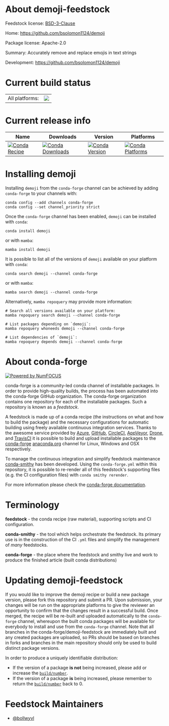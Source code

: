 About demoji-feedstock
======================

Feedstock license: [BSD-3-Clause](https://github.com/conda-forge/demoji-feedstock/blob/main/LICENSE.txt)

Home: https://github.com/bsolomon1124/demoji

Package license: Apache-2.0

Summary: Accurately remove and replace emojis in text strings

Development: https://github.com/bsolomon1124/demoji

Current build status
====================


<table><tr><td>All platforms:</td>
    <td>
      <a href="https://dev.azure.com/conda-forge/feedstock-builds/_build/latest?definitionId=22159&branchName=main">
        <img src="https://dev.azure.com/conda-forge/feedstock-builds/_apis/build/status/demoji-feedstock?branchName=main">
      </a>
    </td>
  </tr>
</table>

Current release info
====================

| Name | Downloads | Version | Platforms |
| --- | --- | --- | --- |
| [![Conda Recipe](https://img.shields.io/badge/recipe-demoji-green.svg)](https://anaconda.org/conda-forge/demoji) | [![Conda Downloads](https://img.shields.io/conda/dn/conda-forge/demoji.svg)](https://anaconda.org/conda-forge/demoji) | [![Conda Version](https://img.shields.io/conda/vn/conda-forge/demoji.svg)](https://anaconda.org/conda-forge/demoji) | [![Conda Platforms](https://img.shields.io/conda/pn/conda-forge/demoji.svg)](https://anaconda.org/conda-forge/demoji) |

Installing demoji
=================

Installing `demoji` from the `conda-forge` channel can be achieved by adding `conda-forge` to your channels with:

```
conda config --add channels conda-forge
conda config --set channel_priority strict
```

Once the `conda-forge` channel has been enabled, `demoji` can be installed with `conda`:

```
conda install demoji
```

or with `mamba`:

```
mamba install demoji
```

It is possible to list all of the versions of `demoji` available on your platform with `conda`:

```
conda search demoji --channel conda-forge
```

or with `mamba`:

```
mamba search demoji --channel conda-forge
```

Alternatively, `mamba repoquery` may provide more information:

```
# Search all versions available on your platform:
mamba repoquery search demoji --channel conda-forge

# List packages depending on `demoji`:
mamba repoquery whoneeds demoji --channel conda-forge

# List dependencies of `demoji`:
mamba repoquery depends demoji --channel conda-forge
```


About conda-forge
=================

[![Powered by
NumFOCUS](https://img.shields.io/badge/powered%20by-NumFOCUS-orange.svg?style=flat&colorA=E1523D&colorB=007D8A)](https://numfocus.org)

conda-forge is a community-led conda channel of installable packages.
In order to provide high-quality builds, the process has been automated into the
conda-forge GitHub organization. The conda-forge organization contains one repository
for each of the installable packages. Such a repository is known as a *feedstock*.

A feedstock is made up of a conda recipe (the instructions on what and how to build
the package) and the necessary configurations for automatic building using freely
available continuous integration services. Thanks to the awesome service provided by
[Azure](https://azure.microsoft.com/en-us/services/devops/), [GitHub](https://github.com/),
[CircleCI](https://circleci.com/), [AppVeyor](https://www.appveyor.com/),
[Drone](https://cloud.drone.io/welcome), and [TravisCI](https://travis-ci.com/)
it is possible to build and upload installable packages to the
[conda-forge](https://anaconda.org/conda-forge) [anaconda.org](https://anaconda.org/)
channel for Linux, Windows and OSX respectively.

To manage the continuous integration and simplify feedstock maintenance
[conda-smithy](https://github.com/conda-forge/conda-smithy) has been developed.
Using the ``conda-forge.yml`` within this repository, it is possible to re-render all of
this feedstock's supporting files (e.g. the CI configuration files) with ``conda smithy rerender``.

For more information please check the [conda-forge documentation](https://conda-forge.org/docs/).

Terminology
===========

**feedstock** - the conda recipe (raw material), supporting scripts and CI configuration.

**conda-smithy** - the tool which helps orchestrate the feedstock.
                   Its primary use is in the construction of the CI ``.yml`` files
                   and simplify the management of *many* feedstocks.

**conda-forge** - the place where the feedstock and smithy live and work to
                  produce the finished article (built conda distributions)


Updating demoji-feedstock
=========================

If you would like to improve the demoji recipe or build a new
package version, please fork this repository and submit a PR. Upon submission,
your changes will be run on the appropriate platforms to give the reviewer an
opportunity to confirm that the changes result in a successful build. Once
merged, the recipe will be re-built and uploaded automatically to the
`conda-forge` channel, whereupon the built conda packages will be available for
everybody to install and use from the `conda-forge` channel.
Note that all branches in the conda-forge/demoji-feedstock are
immediately built and any created packages are uploaded, so PRs should be based
on branches in forks and branches in the main repository should only be used to
build distinct package versions.

In order to produce a uniquely identifiable distribution:
 * If the version of a package **is not** being increased, please add or increase
   the [``build/number``](https://docs.conda.io/projects/conda-build/en/latest/resources/define-metadata.html#build-number-and-string).
 * If the version of a package **is** being increased, please remember to return
   the [``build/number``](https://docs.conda.io/projects/conda-build/en/latest/resources/define-metadata.html#build-number-and-string)
   back to 0.

Feedstock Maintainers
=====================

* [@bollwyvl](https://github.com/bollwyvl/)

